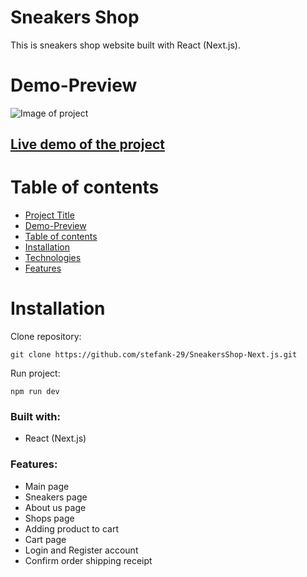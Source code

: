 # Sneakers Shop

This is sneakers shop website built with React (Next.js).

# Demo-Preview

![Image of project](sneakers-shop.gif)

## [Live demo of the project](https://sneakers-shop-next-js.vercel.app/)

# Table of contents

-   [Project Title](#sneakers-shop)
-   [Demo-Preview](#demo-preview)
-   [Table of contents](#table-of-contents)
-   [Installation](#installation)
-   [Technologies](#built-with)
-   [Features](#features)

# Installation

Clone repository:

```
git clone https://github.com/stefank-29/SneakersShop-Next.js.git
```

Run project:

```
npm run dev
```

### Built with:

-   React (Next.js)

### Features:

-   Main page
-   Sneakers page
-   About us page
-   Shops page
-   Adding product to cart
-   Cart page
-   Login and Register account
-   Confirm order shipping receipt
